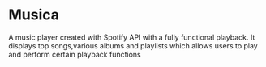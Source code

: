 

# Musica
A music player created with Spotify API with a fully functional playback.
It displays top songs,various albums and playlists which allows users to play and perform certain playback functions

